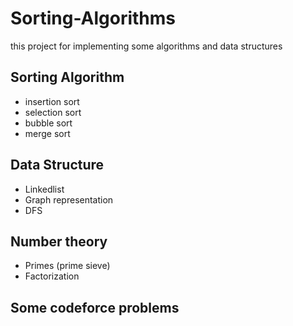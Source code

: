 # Sorting-Algorithms
 this project for implementing some algorithms and data structures 
## Sorting Algorithm 
* insertion sort <br>
* selection sort <br>
* bubble sort <br>
* merge sort 
## Data Structure 
* Linkedlist <br>
* Graph representation <br>
* DFS 
## Number theory 
* Primes (prime sieve)<br>
* Factorization
## Some codeforce problems 


